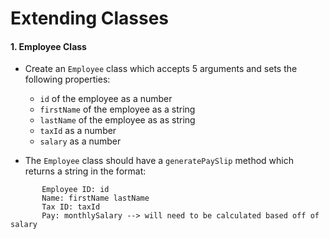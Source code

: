 # Extending Classes

#### 1. Employee Class

- Create an `Employee` class which accepts 5 arguments and sets the following properties:

  - `id` of the employee as a number
  - `firstName` of the employee as a string
  - `lastName` of the employee as as string
  - `taxId` as a number
  - `salary` as a number

- The `Employee` class should have a `generatePaySlip` method which returns a string in the format:

```
       Employee ID: id
       Name: firstName lastName
       Tax ID: taxId
       Pay: monthlySalary --> will need to be calculated based off of salary
```


